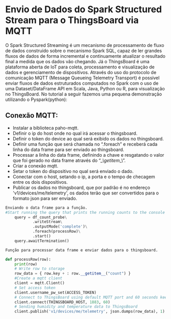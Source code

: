 # Envio de Dados do Spark Structured Stream para o ThingsBoard via MQTT


O Spark Structured Streaming é um mecanismo de processamento de fluxo de dados construído sobre o mecanismo Spark SQL, capaz de ler grandes fluxos de dados de forma incremental e continuamente atualizar o resultado final a medida que os dados vão chegando. Já o ThingsBoard é uma plataforma aberta de IoT para coleta, processamento e visualização de dados e gerenciamento de dispositivos. Através do uso do protocolo de comunicação MQTT (Message Queueing Telemetry Transport) é possível enviar fluxos de dados estruturados computados no Spark com o uso de uma Dataset/DataFrame API em Scala, Java, Python ou R, para visualização no ThingsBoard. No tutorial a seguir fazemos uma pequena demonstração utilizando o Pyspark(python):

## 	Conexão MQTT:
	
* Instalar a biblioteca paho-mqtt.
* Definir o ip do host onde no qual irá acessar o thingsboard.
* Definir o token do device ao qual será exibido os dados no thingsboard.
* Definir uma função que será chamada no “.foreach” e receberá cada linha do data frame para ser enviado ao thingsboard.
* Processar a linha do data frame, definindo a chave e resgatando o valor que foi gerado no data frame através do “_\_\getitem_\_\”.
* Criar a conexão mqtt.
* Setar o token do dispositivo no qual será enviado o dado.
* Conectar com o host, setando o ip, a porta e o tempo de checagem entre os dois dispositivos.
* Publicar os dados no thingsboard, que por padrão é no endereço 'v1/devices/me/telemetry', os dados terão que ser convertidos para o formato json para ser enviado.







```python
Enviando o data frame para a função.
#Start running the query that prints the running counts to the console
    query = df_count_probe\
        	.writeStream\
        	.outputMode('complete')\
        	.foreach(processRow)\
        	.start()
    query.awaitTermination()

Função para processar data frame e enviar dados para o thingsboard.

def processRow(row):
    print(row)
    # Write row to storage
    row_data = { row.key + : row.__getitem__("count") }
    #Create a mqtt client
    client = mqtt.Client()
    # Set access token
    client.username_pw_set(ACCESS_TOKEN)
    # Connect to ThingsBoard using default MQTT port and 60 seconds keepalive interval
    client.connect(THINGSBOARD_HOST, 1883, 60)
    # Sending humidity and temperature data to ThingsBoard
    client.publish('v1/devices/me/telemetry', json.dumps(row_data), 1)
```
